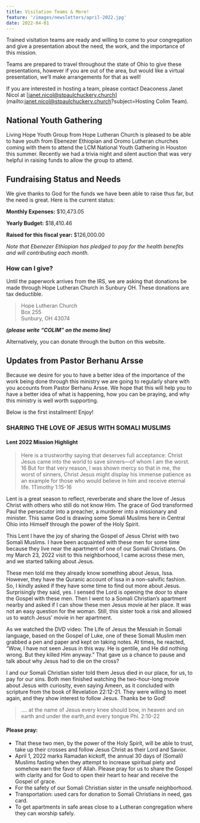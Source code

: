 ```yaml
---
title: Visitation Teams & More!
feature: '/images/newsletters/april-2022.jpg'
date: 2022-04-01
---
```


Trained visitation teams are ready and willing to come to your congregation and give a presentation about the need, the work, and the importance of this mission. 

<!--more-->

Teams are prepared to travel throughout the state of Ohio to give these presentations, however if you are out of the area, but would like a virtual presentation, we’ll make arrangements for that as well!

If you are interested in hosting a team, please contact Deaconess Janet Nicol at [janet.nicol@stpaulchuckery.church](mailto:janet.nicol@stpaulchuckery.church?subject=Hosting Colim Team). 

## National Youth Gathering

Living Hope Youth Group from Hope Lutheran Church is pleased to be able to have youth from Ebenezer Ethiopian and Oromo Lutheran churches coming with them to attend the LCM National Youth Gathering in Houston this summer. Recently we had a trivia night and silent auction that was very helpful in raising funds to allow the group to attend. 

## Fundraising Status and Needs

We give thanks to God for the funds we have been able to raise thus far, but the need is great. Here is the current status:

**Monthly Expenses:** $10,473.05

**Yearly Budget:** $18,410.46

**Raised for this fiscal year:** $126,000.00

*Note that Ebenezer Ethiopian has pledged to pay for the health benefits and will contributing each month.*

### How can I give?

Until the paperwork arrives from the IRS, we are asking that donations be made through Hope Lutheran Church in Sunbury OH. These donations are tax deductible.

> Hope Lutheran Church\
  Box 255\
  Sunbury, OH 43074

***(please write “COLIM” on the memo line)***

Alternatively, you can donate through the button on this website.

## Updates from Pastor Berhanu Arsse 

Because we desire for you to have a better idea of the importance of the work being done through this ministry we are going to regularly share with you accounts from Pastor Berhanu Arsse. We hope that this will help you to have a better idea of what is happening, how you can be praying, and why this ministry is well worth supporting. 

Below is the first installment! Enjoy!

### SHARING THE LOVE OF JESUS WITH SOMALI MUSLIMS

#### Lent 2022 Mission Highlight 

>  Here is a trustworthy saying that deserves full acceptance: Christ Jesus came into the world to save sinners—of whom I am the worst. 16 But for that very reason, I was shown mercy so that in me, the worst of sinners, Christ Jesus might display his immense patience as an example for those who would believe in him and receive eternal life. 1Timothy 1:15-16 

Lent is a great season to reflect, reverberate and share the love of Jesus Christ with others who still do not know Him. The grace of God transformed Paul the persecutor into a preacher, a murderer into a missionary and minister. This same God is drawing some Somali Muslims here in Central Ohio into Himself through the power of the Holy Spirit. 

This Lent I have the joy of sharing the Gospel of Jesus Christ with two Somali Muslims. I have been acquainted with these men for some time because they live near the apartment of one of our Somali Christians. On my March 23, 2022 visit to this neighborhood, I came across these men, and we started talking about Jesus.  

These men told me they already know something about Jesus, Issa. However, they have the Quranic account of Issa in a non-salvific fashion.  So, I kindly asked if they have some time to find out more about Jesus. Surprisingly they said, yes. I sensed the Lord is opening the door to share the Gospel with these men. Then I went to a Somali Christian’s apartment nearby and asked if I can show these men Jesus movie at her place. It was not an easy question for the woman. Still, this sister took a risk and allowed us to watch Jesus’ movie in her apartment.   

As we watched the DVD video: The Life of Jesus the Messiah in Somali language, based on the Gospel of Luke, one of these Somali Muslim men grabbed a pen and paper and kept on taking notes. At times, he reacted, “Wow, I have not seen Jesus in this way. He is gentile, and He did nothing wrong. But they killed Him anyway.” That gave us a chance to pause and talk about why Jesus had to die on the cross?   

I and our Somali Christian sister told them Jesus died in our place, for us, to pay for our sins. Both men finished watching the two-hour-long movie about Jesus with curiosity, even saying Ameen, as it concluded with scripture from the book of Revelation 22:12-21. They were willing to meet again, and they show interest to follow Jesus. Thanks be to God!   

> …. at the name of Jesus every knee should bow, in heaven and on earth and under the earth,and every tongue Phi. 2:10-22

#### Please pray: 

*	That these two men, by the power of the Holy Spirit, will be able to trust, take up their crosses and follow Jesus Christ as their Lord and Savior.
*	April 1, 2022 marks Ramadan kickoff, the annual 30 days of (Somali) Muslims fasting when they attempt to increase spiritual piety and somehow earn the favor of Allah. Please pray for us to share the Gospel with clarity and for God to open their heart to hear and receive the Gospel of grace.  
*	For the safety of our Somali Christian sister in the unsafe neighborhood. 
*	Transportation: used cars for donation to Somali Christians in need, gas card. 
*	To get apartments in safe areas close to a Lutheran congregation where they can worship safely. 
